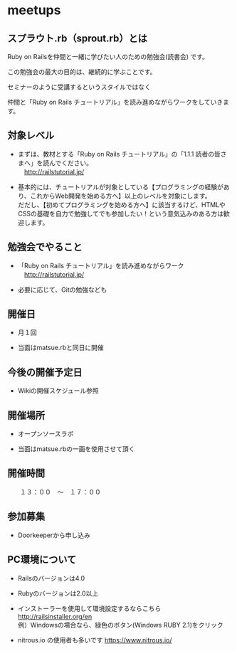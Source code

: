 meetups
=======

## スプラウト.rb（sprout.rb）とは

Ruby on Railsを仲間と一緒に学びたい人のための勉強会(読書会) です。

この勉強会の最大の目的は、継続的に学ぶことです。

セミナーのように受講するというスタイルではなく

仲間と「Ruby on Rails チュートリアル」を読み進めながらワークをしていきます。


## 対象レベル

* まずは、教材とする「Ruby on Rails チュートリアル」の「1.1.1 読者の皆さまへ」を読んでください。  
　http://railstutorial.jp/

* 基本的には、チュートリアルが対象としている【プログラミングの経験があり、これからWeb開発を始める方へ】以上のレベルを対象にします。  
だだし、【初めてプログラミングを始める方へ】に該当するけど、HTMLやCSSの基礎を自力で勉強してでも参加したい！という意気込みのある方は歓迎します。  


## 勉強会でやること

* 「Ruby on Rails チュートリアル」を読み進めながらワーク  
　http://railstutorial.jp/

* 必要に応じて、Gitの勉強なども


## 開催日
* 月１回

* 当面はmatsue.rbと同日に開催

## 今後の開催予定日

* Wikiの開催スケジュール参照

## 開催場所

* オープンソースラボ

* 当面はmatsue.rbの一画を使用させて頂く


## 開催時間

　　１３：００　～　１７：００  


## 参加募集

* Doorkeeperから申し込み


## PC環境について

* Railsのバージョンは4.0

* Rubyのバージョンは2.0以上

* インストーラーを使用して環境設定するならこちら  
  http://railsinstaller.org/en  
  例）Windowsの場合なら、緑色のボタン(Windows RUBY 2.1)をクリック  

* nitrous.io の使用者も多いです 
  https://www.nitrous.io/


